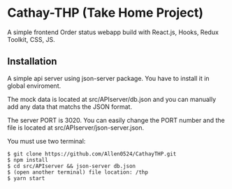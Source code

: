 # Cathay-THP (Take Home Project)

A simple frontend Order status webapp build with React.js, Hooks, Redux Toolkit, CSS, JS.

## Installation

A simple api server using json-server package. You have to install it in global enviroment.

The mock data is located at src/APIserver/db.json and you can manually add any data that matchs the JSON format.

The server PORT is 3020. You can easily change the PORT number and the file is located at src/APIserver/json-server.json. 

You must use two terminal:

```
$ git clone https://github.com/Allen0524/CathayTHP.git
$ npm install
$ cd src/APIserver && json-server db.json 
$ (open another terminal) file location: /thp
$ yarn start
```




